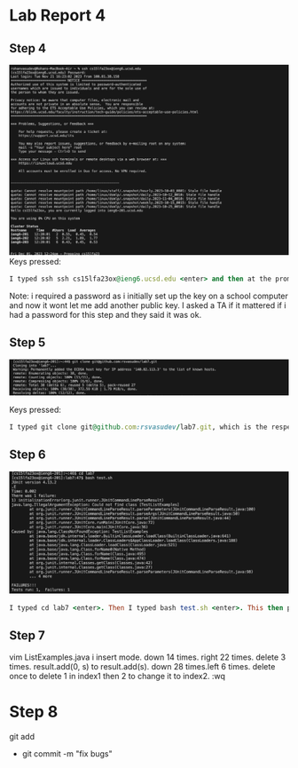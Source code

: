 # Lab Report 4

## Step 4
![Image](LoggingIn.png)
Keys pressed: 
```ruby
I typed ssh ssh cs15lfa23ox@ieng6.ucsd.edu <enter> and then at the prompt for the password i typed my password and then <enter>. The output i obtained is in the screenshot above.
```

Note: i required a password as i initially set up the key on a school computer and now it wont let me add another public key. I asked a TA if it mattered if i had a password for this step and they said it was ok.

## Step 5
![Image](cloning.png)

Keys pressed:
```ruby
I typed git clone git@github.com:rsvasudev/lab7.git, which is the respective ssh link of the repository that i forked, and then pressed <enter>. This was the output I obtained.
```

## Step 6
![Image](runningtests.png)
```ruby
I typed cd lab7 <enter>. Then I typed bash test.sh <enter>. This then provided the failure output shown in the screenshot.
```

## Step 7
vim ListExamples.java <enter> i insert mode. down 14 times. right 22 times. delete 3 times. result.add(0, s) to result.add(s). down 28 times.left 6 times. delete once to delete 1 in index1 then 2 to change it to index2. <esc> :wq <enter>

# Step 8
git add
- git commit -m "fix bugs"


